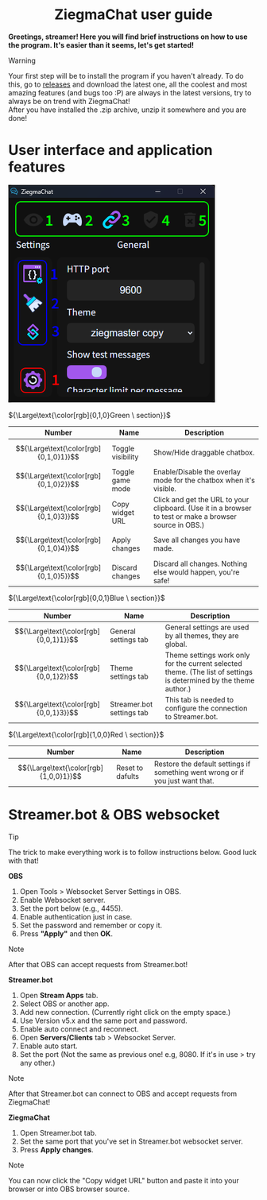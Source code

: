 <h1 align="center">ZiegmaChat user guide</h1>

**Greetings, streamer! Here you will find brief instructions on how to use the program. It's easier than it seems, let's get started!**

> [!WARNING]  
> Your first step will be to install the program if you haven't already. To do this, go to [releases](https://github.com/TrueZiegmaster/ZiegmaChat/releases) and download the latest one, all the coolest and most amazing features (and bugs too :P) are always in the latest versions, try to always be on trend with ZiegmaChat!  
After you have installed the .zip archive, unzip it somewhere and you are done!

# User interface and application features

![UI](.github/images/main-window.png)

${\Large\text{\color[rgb]{0,1,0}Green \ section}}$

| **Number** | **Name** | **Description** |
| ------ | ------ | ------ |
| $${\Large\text{\color[rgb]{0,1,0}1}}$$ | Toggle visibility | Show/Hide draggable chatbox. |
| $${\Large\text{\color[rgb]{0,1,0}2}}$$ | Toggle game mode | Enable/Disable the overlay mode for the chatbox when it's visible. |
| $${\Large\text{\color[rgb]{0,1,0}3}}$$ | Copy widget URL | Click and get the URL to your clipboard. (Use it in a browser to test or make a browser source in OBS.) |
| $${\Large\text{\color[rgb]{0,1,0}4}}$$ | Apply changes | Save all changes you have made. |
| $${\Large\text{\color[rgb]{0,1,0}5}}$$ | Discard changes | Discard all changes. Nothing else would happen, you're safe! |

${\Large\text{\color[rgb]{0,0,1}Blue \ section}}$

| **Number** | **Name** | **Description** |
| ------ | ------ | ------ |
| $${\Large\text{\color[rgb]{0,0,1}1}}$$ | General settings tab | General settings are used by all themes, they are global. |
| $${\Large\text{\color[rgb]{0,0,1}2}}$$ | Theme settings tab | Theme settings work only for the current selected theme. (The list of settings is determined by the theme author.) |
| $${\Large\text{\color[rgb]{0,0,1}3}}$$ | Streamer.bot settings tab | This tab is needed to configure the connection to Streamer.bot. |

${\Large\text{\color[rgb]{1,0,0}Red \ section}}$

| **Number** | **Name** | **Description** |
| ------ | ------ | ------ |
| $${\Large\text{\color[rgb]{1,0,0}1}}$$ | Reset to dafults | Restore the default settings if something went wrong or if you just want that. |

# Streamer.bot & OBS websocket

> [!TIP]  
> The trick to make everything work is to follow instructions below. Good luck with that!

**OBS**

1. Open Tools > Websocket Server Settings in OBS.
2. Enable Websocket server.
3. Set the port below (e.g., 4455).
4. Enable authentication just in case.
5. Set the password and remember or copy it.
6. Press **"Apply"** and then **OK**.

> [!NOTE]  
> After that OBS can accept requests from Streamer.bot!

**Streamer.bot**

1. Open **Stream Apps** tab.
2. Select OBS or another app.
3. Add new connection. (Currently right click on the empty space.)
4. Use Version v5.x and the same port and password.
5. Enable auto connect and reconnect.
6. Open **Servers/Clients** tab > Websocket Server.
7. Enable auto start.
8. Set the port (Not the same as previous one! e.g, 8080. If it's in use > try any other.)

> [!NOTE]  
> After that Streamer.bot can connect to OBS and accept requests from ZiegmaChat!

**ZiegmaChat**

1. Open Streamer.bot tab.
2. Set the same port that you've set in Streamer.bot websocket server.
3. Press **Apply changes**.

> [!NOTE]  
> You can now click the "Copy widget URL" button and paste it into your browser or into OBS browser source.
